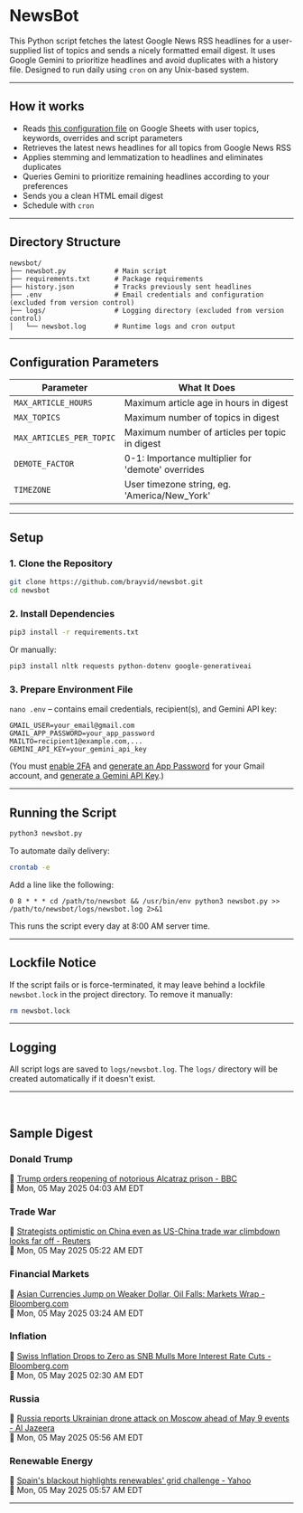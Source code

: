# NewsBot

This Python script fetches the latest Google News RSS headlines for a user-supplied list of topics and sends a nicely formatted email digest. It uses Google Gemini to prioritize headlines and avoid duplicates with a history file. Designed to run daily using `cron` on any Unix-based system.

---

## How it works

- Reads [this configuration file](https://docs.google.com/spreadsheets/d/1OjpsQEnrNwcXEWYuPskGRA5Jf-U8e_x0x3j2CKJualg/edit?usp=sharing) on Google Sheets with user topics, keywords, overrides and script parameters
- Retrieves the latest news headlines for all topics from Google News RSS
- Applies stemming and lemmatization to headlines and eliminates duplicates
- Queries Gemini to prioritize remaining headlines according to your preferences
- Sends you a clean HTML email digest
- Schedule with `cron`

---

## Directory Structure

```plaintext
newsbot/
├── newsbot.py            # Main script
├── requirements.txt      # Package requirements
├── history.json          # Tracks previously sent headlines
├── .env                  # Email credentials and configuration (excluded from version control)
├── logs/                 # Logging directory (excluded from version control)
│   └── newsbot.log       # Runtime logs and cron output
```

---

## Configuration Parameters

| Parameter                  | What It Does |
|---------------------------|--------------|
| `MAX_ARTICLE_HOURS`       | Maximum article age in hours in digest |
| `MAX_TOPICS`              | Maximum number of topics in digest |
| `MAX_ARTICLES_PER_TOPIC`  | Maximum number of articles per topic in digest |
| `DEMOTE_FACTOR`           | 0-1: Importance multiplier for 'demote' overrides |
| `TIMEZONE`                | User timezone string, eg. 'America/New_York' |

---

## Setup

### 1. Clone the Repository

```bash
git clone https://github.com/brayvid/newsbot.git
cd newsbot
```

### 2. Install Dependencies

```bash
pip3 install -r requirements.txt
```

Or manually:

```bash
pip3 install nltk requests python-dotenv google-generativeai
```


### 3. Prepare Environment File

`nano .env` – contains email credentials, recipient(s), and Gemini API key:

```env
GMAIL_USER=your_email@gmail.com
GMAIL_APP_PASSWORD=your_app_password
MAILTO=recipient1@example.com,...
GEMINI_API_KEY=your_gemini_api_key
```

(You must [enable 2FA](https://myaccount.google.com/security) and [generate an App Password](https://support.google.com/accounts/answer/185833) for your Gmail account, and [generate a Gemini API Key](https://ai.google.dev/gemini-api/docs/api-key).)


---

## Running the Script

```bash
python3 newsbot.py
```

To automate daily delivery:

```bash
crontab -e
```

Add a line like the following:

```cron
0 8 * * * cd /path/to/newsbot && /usr/bin/env python3 newsbot.py >> /path/to/newsbot/logs/newsbot.log 2>&1
```

This runs the script every day at 8:00 AM server time.

---

## Lockfile Notice

If the script fails or is force-terminated, it may leave behind a lockfile `newsbot.lock` in the project directory. To remove it manually:

```bash
rm newsbot.lock
```

---

## Logging

All script logs are saved to `logs/newsbot.log`. The `logs/` directory will be created automatically if it doesn't exist.

---
<br>

## Sample Digest

<h3>Donald Trump</h3>
<p>📰 <a href="https://www.bbc.com/news/articles/cze17n02gego">Trump orders reopening of notorious Alcatraz prison - BBC</a><br>
📅 Mon, 05 May 2025 04:03 AM EDT</p>

<h3>Trade War</h3>
<p>📰 <a href="https://www.reuters.com/business/finance/strategists-optimistic-china-even-us-china-trade-war-climbdown-looks-far-off-2025-05-05/">Strategists optimistic on China even as US-China trade war climbdown looks far off - Reuters</a><br>
📅 Mon, 05 May 2025 05:22 AM EDT</p>

<h3>Financial Markets</h3>
<p>📰 <a href="https://www.bloomberg.com/news/articles/2025-05-04/oil-slumps-after-opec-agrees-another-supply-surge-markets-wrap">Asian Currencies Jump on Weaker Dollar, Oil Falls: Markets Wrap - Bloomberg.com</a><br>
📅 Mon, 05 May 2025 03:24 AM EDT</p>

<h3>Inflation</h3>
<p>📰 <a href="https://www.bloomberg.com/news/articles/2025-05-05/swiss-inflation-drops-to-zero-as-snb-mulls-more-rate-cuts">Swiss Inflation Drops to Zero as SNB Mulls More Interest Rate Cuts - Bloomberg.com</a><br>
📅 Mon, 05 May 2025 02:30 AM EDT</p>

<h3>Russia</h3>
<p>📰 <a href="https://www.aljazeera.com/news/2025/5/5/russia-reports-ukrainian-drone-attack-on-moscow-before-may-9-events">Russia reports Ukrainian drone attack on Moscow ahead of May 9 events - Al Jazeera</a><br>
📅 Mon, 05 May 2025 05:56 AM EDT</p>

<h3>Renewable Energy</h3>
<p>📰 <a href="https://www.yahoo.com/news/spains-blackout-highlights-renewables-grid-095751267.html">Spain's blackout highlights renewables' grid challenge - Yahoo</a><br>
📅 Mon, 05 May 2025 05:57 AM EDT</p>

<hr>